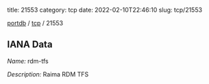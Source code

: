 title: 21553
category: tcp
date: 2022-02-10T22:46:10
slug: tcp/21553

[portdb](/) / [tcp](/category/tcp.html) / 21553


## IANA Data

_Name:_ rdm-tfs

_Description:_ Raima RDM TFS

